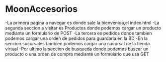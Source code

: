 # MoonAccesorios
-La primera pagina a navegar es donde sale la bienvenida,el index.html
-La segunda seccion a visitar es Productos donde podemos cargar un producto mediante un formulario de POST
-La tercera es pedidos donde tambien podemos cargar una orden de pedidos para guardarla en la BD
-En la seccion sucursales tambien podemos cargar una sucursal de la tienda virtual
-Por ultimo la seccion de busqueda donde podemos buscar un producto o una orden de compra mediante un formulario que usa GET
